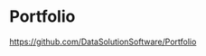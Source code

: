 # Portfolio

https://github.com/DataSolutionSoftware/Portfolio  
  
  
 
 
   
 
  
 
   
   
  
 
 
